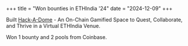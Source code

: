 +++
title = "Won bounties in ETHIndia '24"
date = "2024-12-09"
+++

Built [Hack-A-Dome](https://devfolio.co/projects/hackadome-daf3) - An On-Chain Gamified Space to Quest, Collaborate, and Thrive in a Virtual ETHIndia Venue.

Won 1 bounty and 2 pools from Coinbase.
